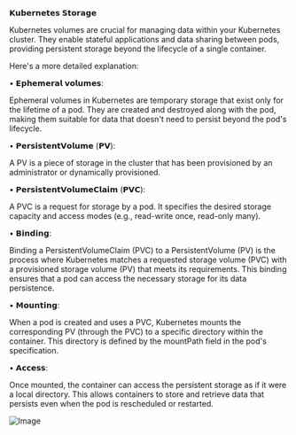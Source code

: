 𝗞𝘂𝗯𝗲𝗿𝗻𝗲𝘁𝗲𝘀 𝗦𝘁𝗼𝗿𝗮𝗴𝗲

Kubernetes volumes are crucial for managing data within your Kubernetes cluster. They enable stateful applications and data sharing between pods, providing persistent storage beyond the lifecycle of a single container. 

Here's a more detailed explanation:

• 𝗘𝗽𝗵𝗲𝗺𝗲𝗿𝗮𝗹 𝘃𝗼𝗹𝘂𝗺𝗲𝘀: 

Ephemeral volumes in Kubernetes are temporary storage that exist only for the lifetime of a pod. They are created and destroyed along with the pod, making them suitable for data that doesn't need to persist beyond the pod's lifecycle.

• 𝗣𝗲𝗿𝘀𝗶𝘀𝘁𝗲𝗻𝘁𝗩𝗼𝗹𝘂𝗺𝗲 (𝗣𝗩):

A PV is a piece of storage in the cluster that has been provisioned by an administrator or dynamically provisioned. 

• 𝗣𝗲𝗿𝘀𝗶𝘀𝘁𝗲𝗻𝘁𝗩𝗼𝗹𝘂𝗺𝗲𝗖𝗹𝗮𝗶𝗺 (𝗣𝗩𝗖):

A PVC is a request for storage by a pod. It specifies the desired storage capacity and access modes (e.g., read-write once, read-only many). 

• 𝗕𝗶𝗻𝗱𝗶𝗻𝗴:

Binding a PersistentVolumeClaim (PVC) to a PersistentVolume (PV) is the process where Kubernetes matches a requested storage volume (PVC) with a provisioned storage volume (PV) that meets its requirements. This binding ensures that a pod can access the necessary storage for its data persistence. 

• 𝗠𝗼𝘂𝗻𝘁𝗶𝗻𝗴:

When a pod is created and uses a PVC, Kubernetes mounts the corresponding PV (through the PVC) to a specific directory within the container. This directory is defined by the mountPath field in the pod's specification. 

• 𝗔𝗰𝗰𝗲𝘀𝘀:

Once mounted, the container can access the persistent storage as if it were a local directory. This allows containers to store and retrieve data that persists even when the pod is rescheduled or restarted. 


![Image](https://github.com/user-attachments/assets/0a0be957-1dba-44ad-9d67-5cd00957abd7)
